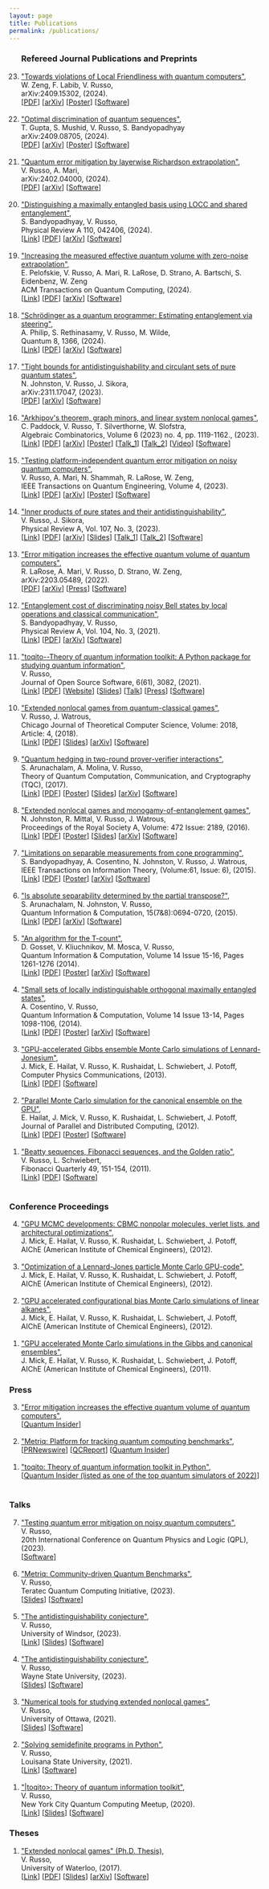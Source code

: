 ```yaml
---
layout: page
title: Publications
permalink: /publications/
---
```


<script>
  (function(i,s,o,g,r,a,m){i['GoogleAnalyticsObject']=r;i[r]=i[r]||function(){
  (i[r].q=i[r].q||[]).push(arguments)},i[r].l=1*new Date();a=s.createElement(o),  m=s.getElementsByTagName(o)[0];a.async=1;a.src=g;m.parentNode.insertBefore(a,m)
  })(window,document,'script','//www.google-analytics.com/analytics.js','ga');

  ga('create', 'UA-59145213-1', 'auto');
  ga('send', 'pageview');

</script>

<ol reversed>

<h3>Refereed Journal Publications and Preprints</h3>

<!--
<li>
<a href="/pdf/X.pdf">"m-out-of-n"</a>, <br> 
N. Johnston, V. Russo, J. Sikora, <br>
arXiv:X, (2023). <br> 
[<a href="/pdf/X.pdf">PDF</a>]
[<a href="https://arxiv.org/pdf/X.pdf">arXiv</a>]
[<a href="https://github.com/X">Software</a>]
</li>
<br>
-->

<li>
<a href="/pdf/wigners_friend.pdf">"Towards violations of Local Friendliness with quantum computers"</a>,<br> 
W. Zeng, F. Labib, V. Russo,<br>
arXiv:2409.15302, (2024).<br> 
[<a href="/pdf/wigners_friend.pdf">PDF</a>]
[<a href="https://arxiv.org/abs/2409.15302">arXiv</a>]
[<a href="/pdf/wigners_friend_poster.pdf">Poster</a>]
[<a href="https://github.com/unitaryfund/research/tree/main/wigners_friend">Software</a>]
</li>
<br>

<li>
<a href="/pdf/sequence_discrimination.pdf">"Optimal discrimination of quantum sequences"</a>, <br> 
T. Gupta, S. Mushid, V. Russo, S. Bandyopadhyay<br>
arXiv:2409.08705, (2024).<br> 
[<a href="/pdf/sequence_discrimination.pdf">PDF</a>]
[<a href="https://arxiv.org/abs/2409.08705">arXiv</a>]
[<a href="/pdf/sequence_discrimination_poster.pdf">Poster</a>]
[<a href="https://github.com/vprusso/sequence_discrimination">Software</a>]
</li>
<br>

<li>
<a href="/pdf/lre.pdf">"Quantum error mitigation by layerwise Richardson extrapolation"</a>, <br>
V. Russo, A. Mari, <br>
arXiv:2402.04000, (2024). <br> 
[<a href="/pdf/lre.pdf">PDF</a>]
[<a href="https://arxiv.org/abs/2402.04000">arXiv</a>]
[<a href="https://github.com/unitaryfund/research/tree/main/lre">Software</a>]
</li>
<br>

<li>
<a href="/pdf/mes_local_dist.pdf">"Distinguishing a maximally entangled basis using LOCC and shared entanglement"</a>,<br>
S. Bandyopadhyay, V. Russo,<br>
Physical Review A 110, 042406, (2024).<br>
[<a href="https://journals.aps.org/pra/abstract/10.1103/PhysRevA.110.042406">Link</a>]
[<a href="/pdf/mes_local_dist.pdf">PDF</a>]
[<a href="https://arxiv.org/abs/2406.13430">arXiv</a>]
[<a href="https://github.com/vprusso/toqito/tree/master/toqito/state_opt">Software</a>]
</li>
<br>

<li>
<a href="/pdf/qv_zne.pdf">"Increasing the measured effective quantum volume with zero-noise extrapolation"</a>, <br>
E. Pelofskie, V. Russo, A. Mari, R. LaRose, D. Strano, A. Bartschi, S. Eidenbenz, W. Zeng<br>
ACM Transactions on Quantum Computing, (2024). <br> 
[<a href="https://dl.acm.org/doi/10.1145/3680290">Link</a>]
[<a href="/pdf/qv_zne.pdf">PDF</a>]
[<a href="https://arxiv.org/abs/2306.15863">arXiv</a>]
[<a href="https://github.com/unitaryfund/research">Software</a>]
</li>
<br>

<li>
<a href="/pdf/vqa_sep.pdf">"Schrödinger as a quantum programmer: Estimating entanglement via steering"</a>, <br>
A. Philip, S. Rethinasamy, V. Russo, M. Wilde, <br>
Quantum 8, 1366, (2024). <br> 
[<a href="https://quantum-journal.org/papers/q-2024-06-11-1366/">Link</a>]
[<a href="/pdf/vqa_sep.pdf">PDF</a>]
[<a href="https://arxiv.org/abs/2303.07911">arXiv</a>]
[<a href="https://arxiv.org/src/2303.07911v1/anc">Software</a>]
</li>
<br>

<li>
<a href="/pdf/circulant_antidist.pdf">"Tight bounds for antidistinguishability and circulant sets of pure quantum states"</a>, <br>
N. Johnston, V. Russo, J. Sikora, <br>
arXiv:2311.17047, (2023). <br>
[<a href="/pdf/circulant_antidist.pdf">PDF</a>]
[<a href="https://arxiv.org/abs/2311.17047">arXiv</a>]
[<a href="https://github.com/vprusso/circulant_antidist">Software</a>]
</li>
<br>


<li>
<a href="/pdf/graph_incidence_nonlocal_games.pdf">"Arkhipov's theorem, graph minors, and linear system nonlocal games"</a>, <br>
C. Paddock, V. Russo, T. Silverthorne, W. Slofstra, <br>
Algebraic Combinatorics, Volume 6 (2023) no. 4, pp. 1119-1162., (2023). <br>
[<a href="https://alco.centre-mersenne.org/articles/10.5802/alco.292/">Link</a>]
[<a href="/pdf/graph_incidence_nonlocal_games.pdf">PDF</a>]
[<a href="https://arxiv.org/abs/2205.04645">arXiv</a>]
[<a href="/pdf/solution_group_poster.pdf">Poster</a>]
[<a href="https://www.youtube.com/watch?v=aiLho0FJxFc">Talk_1</a>]
[<a href="https://www.youtube.com/watch?v=bjM2uwLL37E">Talk_2</a>]
[<a href="https://www.youtube.com/watch?v=uTudADhT1pE">Video</a>]
[<a href="https://github.com/vprusso/graph_incidence_nonlocal_games">Software</a>]
</li>
<br>

<li>
<a href="/pdf/qem_in_practice.pdf">"Testing platform-independent quantum error mitigation on noisy quantum computers"</a>,<br>
V. Russo, A. Mari, N. Shammah, R. LaRose, W. Zeng,<br>
IEEE Transactions on Quantum Engineering, Volume 4, (2023).<br>
[<a href="https://ieeexplore.ieee.org/document/10219054">Link</a>]
[<a href="/pdf/qem_in_practice.pdf">PDF</a>]
[<a href="https://arxiv.org/abs/2210.07194">arXiv</a>]
[<a href="/pdf/qem_in_practice_poster.pdf">Poster</a>]
[<a href="https://github.com/unitaryfund/research">Software</a>]
</li>
<br>

<li>
<a href="/pdf/antidist.pdf">"Inner products of pure states and their antidistinguishability"</a>, <br>
V. Russo, J. Sikora, <br>
Physical Review A, Vol. 107, No. 3, (2023). <br>
[<a href="https://link.aps.org/doi/10.1103/PhysRevA.107.L030202">Link</a>]
[<a href="/pdf/antidist.pdf">PDF</a>]
[<a href="https://arxiv.org/abs/2206.08313">arXiv</a>]
[<a href="/pdf/antidist_slides.pdf">Slides</a>]
[<a href="https://www.youtube.com/watch?v=NSUQb3kaCVU">Talk_1</a>]
[<a href="https://pirsa.org/23080035">Talk_2</a>]
[<a href="https://github.com/vprusso/antidist">Software</a>]
</li>
<br>

<li>
<a href="/pdf/qv.pdf">"Error mitigation increases the effective quantum volume of quantum computers"</a>,<br>
R. LaRose, A. Mari, V. Russo, D. Strano, W. Zeng,<br>
arXiv:2203.05489, (2022).<br> 
[<a href="/pdf/qv.pdf">PDF</a>]
[<a href="https://arxiv.org/abs/2203.05489">arXiv</a>]
[<a href="https://thequantuminsider.com/2022/03/16/error-mitigation-techniques-can-pump-up-the-quantum-volume/">Press</a>]
[<a href="https://github.com/unitaryfund/mitiq-qv">Software</a>]
</li>
<br>

<li>
<a href="/pdf/noisy_bell.pdf">"Entanglement cost of discriminating noisy Bell states by local operations and classical communication"</a>,<br>
S. Bandyopadhyay, V. Russo,<br>
Physical Review A, Vol. 104, No. 3, (2021).<br> 
[<a href="https://link.aps.org/doi/10.1103/PhysRevA.104.032429">Link</a>]
[<a href="/pdf/noisy_bell.pdf">PDF</a>]
[<a href="https://arxiv.org/abs/2106.08721">arXiv</a>]
[<a href="https://github.com/vprusso/qustop">Software</a>]
</li>
<br>

<li>
<a href="/pdf/toqito.pdf">"toqito--Theory of quantum information toolkit: A Python package for studying quantum information"</a>,<br>
V. Russo,<br>
Journal of Open Source Software, 6(61), 3082, (2021).<br> 
[<a href="https://joss.theoj.org/papers/10.21105/joss.03082">Link</a>]
[<a href="/pdf/toqito.pdf">PDF</a>]
[<a href="https://vprusso.github.io/toqito">Website</a>]
[<a href="https://vprusso.github.io/toqito_slides/">Slides</a>]
[<a href="https://www.youtube.com/watch?v=6R7qSszJwBI">Talk</a>]
[<a href="https://thequantuminsider.com/2022/06/14/top-63-quantum-computer-simulators-for-2022/">Press</a>]
[<a href="https://github.com/vprusso/toqito">Software</a>]
</li>
<br>

<li>
<a href="https://arxiv.org/pdf/1709.01837.pdf">"Extended nonlocal games from quantum-classical games"</a>,<br>
V. Russo, J. Watrous,<br>
Chicago Journal of Theoretical Computer Science, Volume: 2018, Article: 4, (2018).<br> 
[<a href="http://cjtcs.cs.uchicago.edu/articles/2018/4/contents.html">Link</a>]
[<a href="/pdf/extended_qc.pdf">PDF</a>]
[<a href="/pdf/infinite_entanglement_slides.pdf">Slides</a>]
[<a href="https://arxiv.org/abs/1709.01837">arXiv</a>]
[<a href="https://github.com/vprusso/toqito/blob/master/toqito/nonlocal_games/extended_nonlocal_game.py">Software</a>]
</li>
<br>

<li>
<a href="http://arxiv.org/pdf/1310.7954v3.pdf">"Quantum hedging in two-round prover-verifier interactions"</a>,<br>
S. Arunachalam, A. Molina, V. Russo,<br>
Theory of Quantum Computation, Communication, and Cryptography (TQC), (2017).<br> 
[<a href="http://tqc2017.lip6.fr/program.html">Link</a>]
[<a href="/pdf/hedging.pdf">PDF</a>]
[<a href="/pdf/hedging_bets_poster.pdf">Poster</a>]
[<a href="/pdf/hedging_bets_slides.pdf">Slides</a>]
[<a href="http://arxiv.org/abs/1310.7954">arXiv</a>]
[<a href="https://github.com/vprusso/quantum-hedging">Software</a>]
</li>
<br>

<li> 
<a href="http://arxiv.org/pdf/1510.02083v2.pdf">"Extended nonlocal games and monogamy-of-entanglement games"</a>,<br>
N. Johnston, R. Mittal, V. Russo, J. Watrous,<br>
Proceedings of the Royal Society A, Volume: 472 Issue: 2189, (2016).<br> 
[<a href="http://rspa.royalsocietypublishing.org/content/472/2189/20160003.abstract">Link</a>]
[<a href="/pdf/extended_nonlocal.pdf">PDF</a>]
[<a href="/pdf/extended_nonlocal_poster.pdf">Poster</a>]
[<a href="/pdf/enlg_moe_slides.pdf">Slides</a>]
[<a href="http://arxiv.org/abs/1510.02083">arXiv</a>]
[<a href="https://github.com/vprusso/monogamy-of-entanglement-games">Software</a>]
</li>
<br>

<li>
<a href="http://arxiv.org/pdf/1408.6981v1.pdf">"Limitations on separable measurements from cone programming"</a>,<br>
S. Bandyopadhyay, A. Cosentino, N. Johnston, V. Russo, J. Watrous,<br>
IEEE Transactions on Information Theory, (Volume:61, Issue: 6), (2015).<br> 
[<a href="http://ieeexplore.ieee.org/xpl/login.jsp?tp=&arnumber=7086052&url=http%3A%2F%2Fieeexplore.ieee.org%2Fiel7%2F18%2F7109216%2F07086052.pdf%3Farnumber%3D7086052">Link</a>]
[<a href="/pdf/limitations_cone.pdf">PDF</a>]
[<a href="/pdf/limitations_cone_poster.pdf">Poster</a>]
[<a href="http://arxiv.org/abs/1408.6981">arXiv</a>]
[<a href="http://www.qetlab.com/List_of_functions#Distinguishing_objects">Software</a>]
</li>
<br>

<li>
<a href="http://arxiv.org/pdf/1405.5853v3.pdf">"Is absolute separability determined by the partial transpose?"</a>,<br>
S. Arunachalam, N. Johnston, V. Russo,<br>
Quantum Information & Computation, 15(7&8):0694-0720, (2015).<br> 
[<a href="http://www.rintonpress.com/xxqic15/qic-15-78/0694-0720.pdf">Link</a>]
[<a href="/pdf/absolute_separability.pdf">PDF</a>]
[<a href="http://arxiv.org/abs/1405.5853">arXiv</a>]
[<a href="https://github.com/vprusso/separable-from-spectrum">Software</a>]
</li>
<br>

<li>
<a href="http://arxiv.org/pdf/1308.4134v1.pdf">"An algorithm for the T-count"</a>,<br>
D. Gosset, V. Kliuchnikov, M. Mosca, V. Russo,<br>
Quantum Information & Computation, Volume 14 Issue 15-16, Pages 1261-1276 (2014).<br>
[<a href="http://dl.acm.org/citation.cfm?id=2685180">Link</a>]
[<a href="/pdf/t_count.pdf">PDF</a>]
[<a href="/pdf/t_count_poster.pdf">Poster</a>]
[<a href="http://arxiv.org/abs/1308.4134">arXiv</a>]
[<a href="https://github.com/vadym-kl/sqct">Software</a>]
</li>
<br>

<li>
<a href="http://arxiv.org/pdf/1307.3232v2.pdf">"Small sets of locally indistinguishable orthogonal maximally entangled states"</a>,<br>
A. Cosentino, V. Russo,<br>
Quantum Information & Computation, Volume 14 Issue 13-14, Pages 1098-1106, (2014).<br>
[<a href="http://dl.acm.org/citation.cfm?id=2685167">Link</a>]
[<a href="/pdf/small_sets.pdf">PDF</a>]
[<a href="/pdf/small_sets_poster.pdf">Poster</a>]
[<a href="http://arxiv.org/abs/1307.3232">arXiv</a>]
[<a href="https://bitbucket.org/acosenti/ppt-sdp-paper">Software</a>]
</li>
<br>

<li>
<a href="/pdf/lennard_jonesium.pdf">"GPU-accelerated Gibbs ensemble Monte Carlo simulations of Lennard-Jonesium"</a>,<br>
J. Mick, E. Hailat, V. Russo, K. Rushaidat, L. Schwiebert, J. Potoff,<br>
Computer Physics Communications, (2013).<br> 
[<a href="http://www.sciencedirect.com/science/article/pii/S0010465513002270#">Link</a>]
[<a href="/pdf/lennard_jonesium.pdf">PDF</a>]
[<a href="https://github.com/GOMC-WSU">Software</a>]
</li>
<br>

<li>
<a href="/pdf/gpu_parallel.pdf">"Parallel Monte Carlo simulation for the canonical ensemble on the GPU"</a>,<br> 
E. Hailat, J. Mick, V. Russo, K. Rushaidat, L. Schwiebert, J. Potoff,<br>
Journal of Parallel and Distributed Computing, (2012).<br> 
[<a href="http://www.tandfonline.com/doi/abs/10.1080/17445760.2013.833617#.ViTy5n6rRQI">Link</a>]
[<a href="/pdf/gpu_parallel.pdf">PDF</a>]
[<a href="/pdf/gpu_parallel_poster.pdf">Poster</a>]
[<a href="https://github.com/GOMC-WSU">Software</a>]
</li>
<br>

<li>
<a href="/pdf/beatty_sequences.pdf">"Beatty sequences, Fibonacci sequences, and the Golden ratio"</a>,<br>
V. Russo, L. Schwiebert,<br>
Fibonacci Quarterly 49, 151-154, (2011).<br> 
[<a href="http://www.fq.math.ca/Papers/49-2/RussoSchwiebert.pdf">Link</a>]
[<a href="/pdf/beatty_sequences.pdf">PDF</a>]
[<a href="https://github.com/vprusso/swappage_problem">Software</a>]
</li>
<br>

</ol>

<h3>Conference Proceedings</h3>

<ol reversed>

<li>
<a href="http://www3.aiche.org/Proceedings/Abstract.aspx?PaperID=284448">"GPU MCMC developments: CBMC nonpolar molecules, verlet lists, and architectural optimizations"</a>,<br>
J. Mick, E. Hailat, V. Russo, K. Rushaidat, L. Schwiebert, J. Potoff,<br>
AIChE (American Institute of Chemical Engineers), (2012).
</li>
<br>

<li>
<a href="http://www3.aiche.org/Proceedings/Abstract.aspx?PaperID=283934">"Optimization of a Lennard-Jones particle Monte Carlo GPU-code"</a>,<br>
J. Mick, E. Hailat, V. Russo, K. Rushaidat, L. Schwiebert, J. Potoff,<br>
AIChE (American Institute of Chemical Engineers), (2012).
</li>
<br>

<li>
<a href="http://www3.aiche.org/Proceedings/Abstract.aspx?PaperID=283711">"GPU accelerated configurational bias Monte Carlo simulations of linear alkanes"</a>,<br>
J. Mick, E. Hailat, V. Russo, K. Rushaidat, L. Schwiebert, J. Potoff,<br>
AIChE (American Institute of Chemical Engineers), (2012).
</li>
<br>

<li>
<a href="http://www3.aiche.org/Proceedings/Abstract.aspx?PaperID=235324">"GPU accelerated Monte Carlo simulations in the Gibbs and canonical ensembles"</a>,<br>
J. Mick, E. Hailat, V. Russo, K. Rushaidat, L. Schwiebert, J. Potoff,<br>
AIChE (American Institute of Chemical Engineers), (2011).
</li>

</ol>

<h3>Press</h3>

<ol reversed>

<li>
<a href="https://vprusso.github.io/pdf/qv.pdf">"Error mitigation increases the effective quantum volume of quantum computers"</a>,<br>
[<a href="https://thequantuminsider.com/2022/03/16/error-mitigation-techniques-can-pump-up-the-quantum-volume/">Quantum Insider</a>]
</li>
<br>

<li>
<a href="https://metriq.info/">"Metriq: Platform for tracking quantum computing benchmarks"</a>,<br>
[<a href="https://www.prnewswire.com/news-releases/unitary-fund-launches-metriq-a-platform-for-community-driven-quantum-benchmarks-301551261.html?tc=eml_cleartime">PRNewswire</a>]
[<a href="https://quantumcomputingreport.com/unitary-fund-introduces-metriq-a-repository-for-quantum-benchmark-results/">QCReport</a>]
[<a href="https://thequantuminsider.com/2022/05/18/online-platform-offers-access-to-quantum-technology-benchmarks/">Quantum Insider</a>]
</li>
<br>

<li>
<a href="https://github.com/vprusso/toqito">"toqito: Theory of quantum information toolkit in Python"</a>,<br>
[<a href="https://thequantuminsider.com/2022/06/14/top-63-quantum-computer-simulators-for-2022/">Quantum Insider (listed as one of the top quantum simulators of 2022)</a>]
</li>
<br>

</ol>


<h3>Talks</h3>

<ol reversed>
<li>
<a href="https://qpl2023.github.io/program/">"Testing quantum error mitigation on noisy quantum computers"</a>,<br>
V. Russo,<br>
20th International Conference on Quantum Physics and Logic (QPL), (2023).<br> 
[<a href="https://github.com/vprusso/qpl_2023_demo">Software</a>]
</li>
<br>

<li>
<a href="https://teratec.eu/Seminaires/TQCI/2023/Seminaire_TQCI-230511.html">"Metriq: Community-driven Quantum Benchmarks"</a>,<br>
V. Russo,<br>
Teratec Quantum Computing Initiative, (2023).<br> 
[<a href="https://teratec.eu/library/seminaires/2023/TQCI/2305/PM11_METRIQ.pdf">Slides</a>]
[<a href="https://github.com/unitaryfund/metriq-app">Software</a>]
</li>
<br>

<li>
<a href="https://www.youtube.com/watch?v=NSUQb3kaCVU">"The antidistinguishability conjecture"</a>,<br>
V. Russo,<br>
University of Windsor, (2023).<br> 
[<a href="https://www.youtube.com/watch?v=NSUQb3kaCVU">Link</a>]
[<a href="/pdf/antidist_slides.pdf">Slides</a>]
[<a href="https://github.com/vprusso/antidist/blob/jupyter_notebook/notebooks/antidist_conjecture.ipynb">Software</a>]
</li>
<br>

<li>
<a href="/pdf/antidist_slides.pdf">"The antidistinguishability conjecture"</a>,<br>
V. Russo,<br>
Wayne State University, (2023).<br> 
[<a href="/pdf/antidist_slides.pdf">Slides</a>]
[<a href="https://github.com/vprusso/antidist/blob/jupyter_notebook/notebooks/antidist_conjecture.ipynb">Software</a>]
</li>
<br>

<li>
<a href="/pdf/numerical_enlg_slides.pdf">"Numerical tools for studying extended nonlocal games"</a>,<br>
V. Russo,<br>
University of Ottawa, (2021).<br> 
[<a href="/pdf/numerical_enlg_slides.pdf">Slides</a>]
[<a href="https://github.com/vprusso/uottawa_enlg">Software</a>]
</li>
<br>

<li>
<a href="https://www.youtube.com/watch?v=uAegxiHQOXw">"Solving semidefinite programs in Python"</a>,<br>
V. Russo,<br>
Louisana State University, (2021).<br> 
[<a href="https://www.youtube.com/watch?v=O_qoEZcigBA">Link</a>]
[<a href="https://github.com/vprusso/sdp_lecture">Software</a>]
</li>
<br>

<li>
<a href="https://www.youtube.com/watch?v=6R7qSszJwBI">"|toqito>: Theory of quantum information toolkit"</a>,<br>
V. Russo,<br>
New York City Quantum Computing Meetup, (2020).<br> 
[<a href="https://www.youtube.com/watch?v=6R7qSszJwBI">Link</a>]
[<a href="https://vprusso.github.io/toqito_slides/">Slides</a>]
[<a href="https://github.com/vprusso/toqito">Software</a>]
</li>

</ol>

<h3>Theses</h3>

<ol reversed>

<li>
<a href="/pdf/thesis.pdf">"Extended nonlocal games" (Ph.D. Thesis)</a>,<br>
V. Russo,<br>
University of Waterloo, (2017).<br> 
[<a href="https://uwspace.uwaterloo.ca/handle/10012/11620">Link</a>]
[<a href="/pdf/thesis.pdf">PDF</a>]
[<a href="/pdf/defense_slides.pdf">Slides</a>]
[<a href="https://arxiv.org/abs/1704.07375">arXiv</a>]
[<a href="https://github.com/vprusso/phd_thesis">Software</a>]
</li>

</ol>

